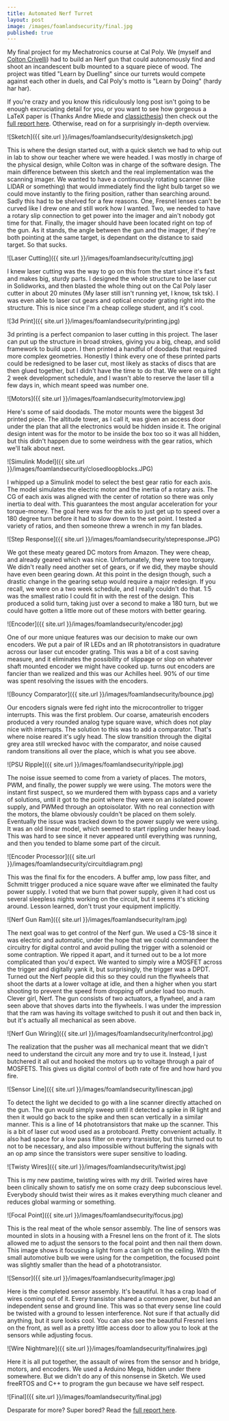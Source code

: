 ```yaml
---
title: Automated Nerf Turret
layout: post
image: /images/foamlandsecurity/final.jpg
published: true
---
```


My final project for my Mechatronics course at Cal Poly. We (myself and [Colton Crivelli](http://www.coltoncrivelli.com)) had to build an Nerf gun that could autonomously find and shoot an incandescent bulb mounted to a square piece of wood. The project was titled "Learn by Duelling" since our turrets would compete against each other in duels, and Cal Poly's motto is "Learn by Doing" (hardy har har).

<!-- more -->

If you're crazy and you know this ridiculously long post isn't going to be enough excruciating detail for you, or you want to see how gorgeous a LaTeX paper is (Thanks Andre Miede and [classicthesis](https://www.ctan.org/pkg/classicthesis)) then check out the [full report here](http://www.dominicdoty.com/images/foamlandsecurity/Crivelli_Doty_Final.pdf). Otherwise, read on for a surprisingly in-depth overview.

![Sketch]({{ site.url }}/images/foamlandsecurity/designsketch.jpg)

This is where the design started out, with a quick sketch we had to whip out in lab to show our teacher where we were headed. I was mostly in charge of the physical design, while Colton was in charge of the software design. The main difference between this sketch and the real implementation was the scanning imager. We wanted to have a continuously rotating scanner (like LIDAR or something) that would immediately find the light bulb target so we could move instantly to the firing position, rather than searching around. Sadly this had to be shelved for a few reasons. One, Fresnel lenses can't be curved like I drew one and still work how I wanted. Two, we needed to have a rotary slip connection to get power into the imager and ain't nobody got time for that. Finally, the imager should have been located right on top of the gun. As it stands, the angle between the gun and the imager, if they're both pointing at the same target, is dependant on the distance to said target. So that sucks.

![Laser Cutting]({{ site.url }}/images/foamlandsecurity/cutting.jpg)

I knew laser cutting was the way to go on this from the start since it's fast and makes big, sturdy parts. I designed the whole structure to be laser cut in Solidworks, and then blasted the whole thing out on the Cal Poly laser cutter in about 20 minutes (My laser still isn't running yet, I know, tsk tsk). I was even able to laser cut gears and optical encoder grating right into the structure. This is nice since I'm a cheap college student, and it's cool.

![3d Print]({{ site.url }}/images/foamlandsecurity/printing.jpg)

3d printing is a perfect companion to laser cutting in this project. The laser can put up the structure in broad strokes, giving you a big, cheap, and solid framework to build upon. I then printed a handful of doodads that required more complex geometries. Honestly I think every one of these printed parts could be redesigned to be laser cut, most likely as stacks of discs that are then glued together, but I didn't have the time to do that. We were on a tight 2 week development schedule, and I wasn't able to reserve the laser till a few days in, which meant speed was number one.

![Motors]({{ site.url }}/images/foamlandsecurity/motorview.jpg)

Here's some of said doodads. The motor mounts were the biggest 3d printed piece. The altitude tower, as I call it, was given an access door under the plan that all the electronics would be hidden inside it. The original design intent was for the motor to be inside the box too so it was all hidden, but this didn't happen due to some weirdness with the gear ratios, which we'll talk about next.

![Simulink Model]({{ site.url }}/images/foamlandsecurity/closedloopblocks.JPG)

I whipped up a Simulink model to select the best gear ratio for each axis. The model simulates the electric motor and the inertia of a rotary axis. The CG of each axis was aligned with the center of rotation so there was only inertia to deal with. This guarantees the most angular acceleration for your torque-money. The goal here was for the axis to just get up to speed over a 180 degree turn before it had to slow down to the set point. I tested a variety of ratios, and then someone threw a wrench in my fan blades.

![Step Response]({{ site.url }}/images/foamlandsecurity/stepresponse.JPG)

We got these meaty geared DC motors from Amazon. They were cheap, and already geared which was nice. Unfortunately, they were too torquey. We didn't really need another set of gears, or if we did, they maybe should have even been gearing down. At this point in the design though, such a drastic change in the gearing setup would require a major redesign. If you recall, we were on a two week schedule, and I really couldn't do that. 1:5 was the smallest ratio I could fit in with the rest of the design. This produced a solid turn, taking just over a second to make a 180 turn, but we could have gotten a little more out of these motors with better gearing.

![Encoder]({{ site.url }}/images/foamlandsecurity/encoder.jpg)

One of our more unique features was our decision to make our own encoders. We put a pair of IR LEDs and an IR phototransistors in quadrature across our laser cut encoder grating. This was a bit of a cost saving measure, and it eliminates the possibility of slippage or slop on whatever shaft mounted encoder we might have cooked up. turns out encoders are fancier than we realized and this was our Achilles heel. 90% of our time was spent resolving the issues with the encoders.

![Bouncy Comparator]({{ site.url }}/images/foamlandsecurity/bounce.jpg)

Our encoders signals were fed right into the microcontroller to trigger interrupts. This was the first problem. Our coarse, amateurish encoders produced a very rounded analog type square wave, which does not play nice with interrupts. The solution to this was to add a comparator. That's where noise reared it's ugly head. The slow transition through the digital grey area still wrecked havoc with the comparator, and noise caused random transitions all over the place, which is what you see above.

![PSU Ripple]({{ site.url }}/images/foamlandsecurity/ripple.jpg)

The noise issue seemed to come from a variety of places. The motors, PWM, and finally, the power supply we were using. The motors were the instant first suspect, so we murdered them with bypass caps and a variety of solutions, until it got to the point where they were on an isolated power supply, and PWMed through an optoisolator. With no real connection with the  motors, the blame obviously couldn't be placed on them solely. Eventually the issue was tracked down to the power supply we were using. It was an old linear model, which seemed to start rippling under heavy load. This was hard to see since it never appeared until everything was running, and then you tended to blame some part of the circuit.

![Encoder Processor]({{ site.url }}/images/foamlandsecurity/circuitdiagram.png)

This was the final fix for the encoders. A buffer amp, low pass filter, and Schmitt trigger produced a nice square wave after we eliminated the faulty power supply. I voted that we burn that power supply, given it had cost us several sleepless nights working on the circuit, but it seems it's sticking around. Lesson learned, don't trust your equipment implicitly.

![Nerf Gun Ram]({{ site.url }}/images/foamlandsecurity/ram.jpg)

The next goal was to get control of the Nerf gun. We used a CS-18 since it was electric and automatic, under the hope that we could commandeer the circuitry for digital control and avoid pulling the trigger with a solenoid or some contraption. We ripped it apart, and it turned out to be a lot more complicated than you'd expect. We wanted to simply wire a MOSFET across the trigger and digitally yank it, but surprisingly, the trigger was a DPDT. Turned out the Nerf people did this so they could run the flywheels that shoot the darts at a lower voltage at idle, and then a higher when you start shooting to prevent the speed from dropping off under load too much. Clever girl, Nerf. The gun consists of two actuators, a flywheel, and a ram seen above that shoves darts into the flywheels. I was under the impression that the ram was having its voltage switched to push it out and then back in, but it's actually all mechanical as seen above.

![Nerf Gun Wiring]({{ site.url }}/images/foamlandsecurity/nerfcontrol.jpg)

The realization that the pusher was all mechanical meant that we didn't need to understand the circuit any more and try to use it. Instead, I just butchered it all out and hooked the motors up to voltage through a pair of MOSFETS. This gives us digital control of both rate of fire and how hard you fire.

![Sensor Line]({{ site.url }}/images/foamlandsecurity/linescan.jpg)

To detect the light we decided to go with a line scanner directly attached on the gun. The gun would simply sweep until it detected a spike in IR light and then it would go back to the spike and then scan vertically in a similar manner. This is a line of 14 phototransistors that make up the scanner. This is a bit of laser cut wood used as a protoboard. Pretty convenient actually. It also had space for a low pass filter on every transistor, but this turned out to not to be necessary, and also impossible without buffering the signals with an op amp since the transistors were super sensitive to loading.

![Twisty Wires]({{ site.url }}/images/foamlandsecurity/twist.jpg)

This is my new pastime, twisting wires with my drill. Twirled wires have been clinically shown to satisfy me on some crazy deep subconscious level. Everybody should twist their wires as it makes everything much cleaner and reduces global warming or something.

![Focal Point]({{ site.url }}/images/foamlandsecurity/focus.jpg)

This is the real meat of the whole sensor assembly. The line of sensors was mounted in slots in a housing with a Fresnel lens on the front of it. The slots allowed me to adjust the sensors to the focal point and then nail them down. This image shows it focusing a light from a can light on the ceiling. With the small automotive bulb we were using for the competition, the focused point was slightly smaller than the head of a phototransistor.

![Sensor]({{ site.url }}/images/foamlandsecurity/imager.jpg)

Here is the completed sensor assembly. It's beautiful. It has a crap load of wires coming out of it. Every transistor shared a common power, but had an independent sense and ground line. This was so that every sense line could be twisted with a ground to lessen interference. Not sure if that actually did anything, but it sure looks cool. You can also see the beautiful Fresnel lens on the front, as well as a pretty little access door to allow you to look at the sensors while adjusting focus.

![Wire Nightmare]({{ site.url }}/images/foamlandsecurity/finalwires.jpg)

Here it is all put together, the assault of wires from the sensor and h bridge, motors, and encoders. We used a Arduino Mega, hidden under there somewhere. But we didn't do any of this nonsense in Sketch. We used freeRTOS and C++ to program the gun because we have self respect.

![Final]({{ site.url }}/images/foamlandsecurity/final.jpg)

Desparate for more? Super bored? Read the [full report here](http://www.dominicdoty.com/images/foamlandsecurity/Crivelli_Doty_Final.pdf). 